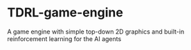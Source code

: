 # TDRL-game-engine
A game engine with simple top-down 2D graphics and built-in reinforcement learning for the AI agents
